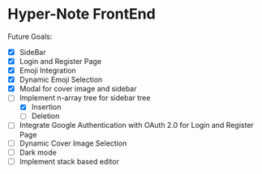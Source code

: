 # Hyper-Note FrontEnd

Future Goals:

- [x] SideBar
- [x] Login and Register Page
- [x] Emoji Integration
- [x] Dynamic Emoji Selection
- [x] Modal for cover image and sidebar
- [ ] Implement n-array tree for sidebar tree
    - [x] Insertion
    - [ ] Deletion
- [ ] Integrate Google Authentication with OAuth 2.0 for Login and Register Page
- [ ] Dynamic Cover Image Selection
- [ ] Dark mode
- [ ] Implement stack based editor